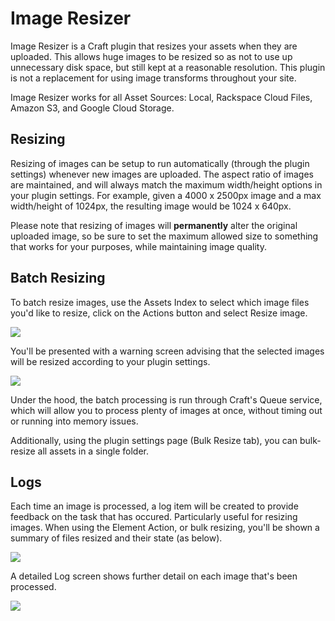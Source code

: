 # Image Resizer

Image Resizer is a Craft plugin that resizes your assets when they are uploaded. This allows huge images to be resized so as not to use up unnecessary disk space, but still kept at a reasonable resolution. This plugin is not a replacement for using image transforms throughout your site.

Image Resizer works for all Asset Sources: Local, Rackspace Cloud Files, Amazon S3, and Google Cloud Storage.

## Resizing

Resizing of images can be setup to run automatically (through the plugin settings) whenever new images are uploaded. The aspect ratio of images are maintained, and will always match the maximum width/height options in your plugin settings. For example, given a 4000 x 2500px image and a max width/height of 1024px, the resulting image would be 1024 x 640px.

Please note that resizing of images will **permanently** alter the original uploaded image, so be sure to set the maximum allowed size to something that works for your purposes, while maintaining image quality.

## Batch Resizing

To batch resize images, use the Assets Index to select which image files you'd like to resize, click on the Actions button and select Resize image.

![](/uploads/plugins/image-resizer/elementactions.png)

You'll be presented with a warning screen advising that the selected images will be resized according to your plugin settings.

![](/uploads/plugins/image-resizer/resizeelementaction.png)

Under the hood, the batch processing is run through Craft's Queue service, which will allow you to process plenty of images at once, without timing out or running into memory issues.

Additionally, using the plugin settings page (Bulk Resize tab), you can bulk-resize all assets in a single folder.

## Logs

Each time an image is processed, a log item will be created to provide feedback on the task that has occured. Particularly useful for resizing images. When using the Element Action, or bulk resizing, you'll be shown a summary of files resized and their state (as below).

![](/uploads/plugins/image-resizer/resizeelementaction-logs.png)

A detailed Log screen shows further detail on each image that's been processed.

![](/uploads/plugins/image-resizer/logs.png)
